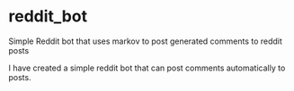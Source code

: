 # reddit_bot
Simple Reddit bot that uses markov to post generated comments to reddit posts

I have created a simple reddit bot that can post comments automatically to posts. 
